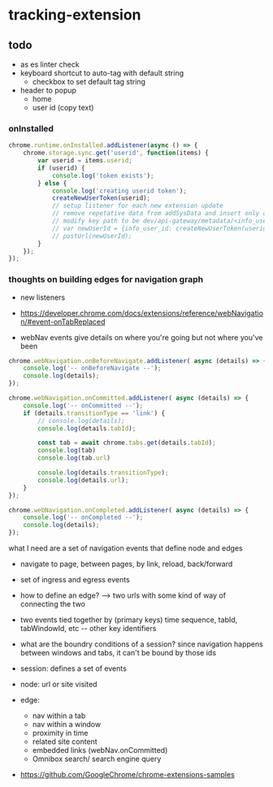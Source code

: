 # tracking-extension

## todo
- as es linter check
- keyboard shortcut to auto-tag with default string
	- checkbox to set default tag string
- header to popup
	- home
	- user id (copy text)


### onInstalled

```js
chrome.runtime.onInstalled.addListener(async () => {
    chrome.storage.sync.get('userid', function(items) {
        var userid = items.userid;
        if (userid) {
            console.log('token exists');
        } else {
            console.log('creating userid token');
            createNewUserToken(userid);
            // setup listener for each new extension update
            // remove repetative data from addSysData and insert only once
            // modify key path to be dev/api-gateway/metadata/<info_user_id>/metadata_<timestamp>.json
            // var newUserId = {info_user_id: createNewUserToken(userid)}
            // postUrl(newUserId);
        }
    });
});
```

### thoughts on building edges for navigation graph
- new listeners
- https://developer.chrome.com/docs/extensions/reference/webNavigation/#event-onTabReplaced

- webNav events give details on where you're going but not where you've been
```js
chrome.webNavigation.onBeforeNavigate.addListener( async (details) => {
    console.log('-- onBeforeNavigate --');
    console.log(details);
});

chrome.webNavigation.onCommitted.addListener( async (details) => {
    console.log('-- onCommitted --');
    if (details.transitionType == 'link') {
        // console.log(details);
        console.log(details.tabId);

        const tab = await chrome.tabs.get(details.tabId);
        console.log(tab)
        console.log(tab.url)

        console.log(details.transitionType);
        console.log(details.url);
    }
});

chrome.webNavigation.onCompleted.addListener( async (details) => {
    console.log('-- onCompleted --');
    console.log(details);
});
```

what I need are a set of navigation events that define node and edges
- navigate to page, between pages, by link, reload, back/forward
- set of ingress and egress events
- how to define an edge? --> two urls with some kind of way of connecting the two
- two events tied together by (primary keys) time sequence, tabId, tabWindowId, etc -- other key identifiers

- what are the boundry conditions of a session? since navigation happens between windows and tabs, it can't be bound by those ids
- session: defines a set of events
- node: url or site visited
- edge:
    - nav within a tab
    - nav within a window
    - proximity in time
    - related site content
    - embedded links (webNav.onCommitted)
    - Omnibox search/ search engine query
- https://github.com/GoogleChrome/chrome-extensions-samples

